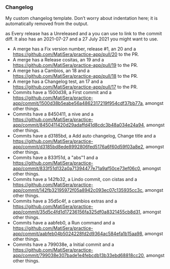 ### Changelog
My custom changelog template. Don’t worry about indentation here; it is automatically removed from the output.

as 
Every release has a Unreleased and a  you can use to link to the commit diff.
It also has an 2021-07-27 and a 27 July 2021 you might want to use.
- A merge has a Fix version number, release #1, an 20 and a https://github.com/MatiSera/practice-app/pull/20 to the PR.
- A merge has a Release cositas, an 19 and a https://github.com/MatiSera/practice-app/pull/19 to the PR.
- A merge has a Cambios, an 18 and a https://github.com/MatiSera/practice-app/pull/18 to the PR.
- A merge has a Changelog test, an 17 and a https://github.com/MatiSera/practice-app/pull/17 to the PR.
- Commits have a 1500d38, a First commit and a https://github.com/MatiSera/practice-app/commit/1500d38b5eabe56a4862317219f954cdf37bb77a, amongst other things.
- Commits have a 8450411, a nive and a https://github.com/MatiSera/practice-app/commit/8450411420d29adaffd41d8cdc3b48a034e24a94, amongst other things.
- Commits have a d3185bd, a Add auto changelog, Change title and a https://github.com/MatiSera/practice-app/commit/d3185bd8ede8992806fed5176a6f60d59f03a8e2, amongst other things.
- Commits have a 833f51d, a "abs"1 and a https://github.com/MatiSera/practice-app/commit/833f51d132a0a71394477e71a9af50ce73ef06c0, amongst other things.
- Commits have a 142fb32, a Lindo commit, con cistas and a https://github.com/MatiSera/practice-app/commit/142fb32195972f05a8942c093ec07c135935cc3c, amongst other things.
- Commits have a 35d5c4f, a cambios extras and a https://github.com/MatiSera/practice-app/commit/35d5c4fd1d17236156fa325df0a8321455cb8d31, amongst other things.
- Commits have a aabfeb0, a Run command and a https://github.com/MatiSera/practice-app/commit/aabfeb04b5024228fd2d9364ac584efa1b15aa98, amongst other things.
- Commits have a 799038e, a Initial commit and a https://github.com/MatiSera/practice-app/commit/799038e307bade1e4febcdb13b33ebd68818cc20, amongst other things.
